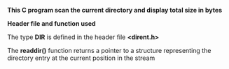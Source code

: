 **This C program scan the current directory and display total size in bytes**


**Header file and function used**

The type **DIR** is defined in the header file **<dirent.h>**

The **readdir()** function returns a pointer to a structure representing the directory entry at the current position in the stream 
